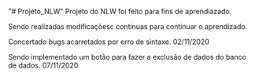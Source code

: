 "# Projeto_NLW" 
Projeto do NLW foi feito para fins de aprendiazado.

Sendo realizadas modificaçõesc continuas para continuar o aprendizado.

Concertado bugs acarretados por erro de sintaxe. 02/11/2020

Sendo implementado um botão para fazer a exclusão de dados do banco de dados. 07/11/2020
